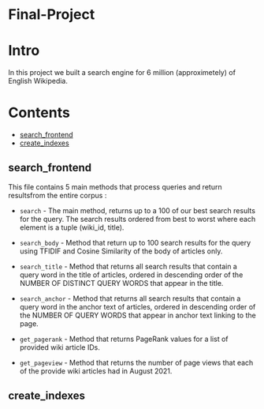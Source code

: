 # Final-Project

Intro
=====
In this project we built a search engine for 6 million (approximetely) of English Wikipedia.

Contents
==========

<!--ts-->
- [search_frontend](#search_frontend)
- [create_indexes](#create_indexes)
<!--te-->


## search_frontend
This file contains 5 main methods that process queries and return resultsfrom the entire corpus :

- `search` - The main method, returns up to a 100 of our best search results for the query. The search results ordered from best to worst where each element is a tuple (wiki_id, title).

- `search_body` - Method that return up to 100 search results for the query using TFIDIF and Cosine Similarity of the body of articles only.

- `search_title` - Method that returns all search results that contain a query word in the title of articles, ordered in descending order of the NUMBER OF DISTINCT QUERY WORDS that appear in the title.

- `search_anchor` - Method that returns all search results that contain a query word in the anchor text of articles, ordered in
descending order of the NUMBER OF QUERY WORDS that appear in anchor text linking to the page.

- `get_pagerank` - Method that returns PageRank values for a list of provided wiki article IDs.

- `get_pageview` - Method that returns the number of page views that each of the provide wiki articles had in August 2021.

## create_indexes

